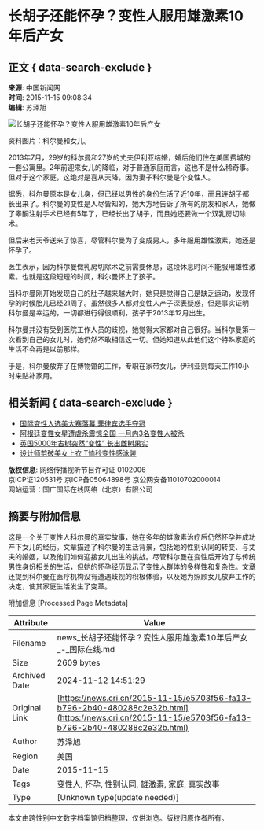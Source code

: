 # 长胡子还能怀孕？变性人服用雄激素10年后产女

## 正文 { data-search-exclude }


**来源**: 中国新闻网  
**时间**: 2015-11-15 09:08:34  
**编辑**: 苏泽旭

![长胡子还能怀孕？变性人服用雄激素10年后产女](https://p2.cri.cn/M00/1A/87/CqgNOlZH21aAMa63AAAAAAAAAAA007.500x300.jpg)

资料图片：科尔曼和女儿。

2013年7月，29岁的科尔曼和27岁的丈夫伊利亚结婚，婚后他们住在美国费城的一套公寓里。2年前迎来女儿的降临，对于普通家庭而言，这也不是什么稀奇事。但对于这个家庭，这绝对是喜从天降，因为妻子科尔曼是个变性人。

据悉，科尔曼原本是女儿身，但已经以男性的身份生活了近10年，而且连胡子都长出来了。科尔曼的变性是人尽皆知的，她大方地告诉了所有的朋友和家人，她做了睾酮注射手术已经有5年了，已经长出了胡子，而且她还要做一个双乳房切除术。

但后来老天爷送来了惊喜，尽管科尔曼为了变成男人，多年服用雄性激素，她还是怀孕了。

医生表示，因为科尔曼做乳房切除术之前需要休息，这段休息时间不能服用雄性激素。也就是这段短短的时间，科尔曼怀上了孩子。

当科尔曼刚开始发现自己的肚子越来越大时，她只是觉得自己是缺乏运动，发现怀孕的时候胎儿已经21周了。虽然很多人都对变性人产子深表疑惑，但是事实证明科尔曼是幸运的，一切都进行得很顺利，孩子于2013年12月出生。

科尔曼并没有受到医院工作人员的歧视，她觉得大家都对自己很好。当科尔曼第一次看到自己的女儿时，她仍然不敢相信这一切。但她知道从此他们这个特殊家庭的生活不会再是以前那样。

于是，科尔曼放弃了在博物馆的工作，专职在家带女儿，伊利亚则每天工作10小时来贴补家用。

## 相关新闻 { data-search-exclude }

- [国际变性人选美大赛落幕 菲律宾选手夺冠](/2015-11-7/13a2dd38-6376-3d90-ef3d-8b2529b71cea.html)
- [阿根廷变性女星遭虐杀震惊全国 一月内3名变性人被杀](/2015-10-16/545445fb-cb0d-e0d6-57d0-d93b91824d9f.html)
- [英国5000年古树突然“变性” 长出雌树果实](/2015-11-3/99815315-9b41-92c9-3314-92fa9179c06d.html)
- [设计师剪破美女上衣 T恤秒变性感泳装](/2015-6-8/10803a1a-cfb1-4fdd-a632-a4b1009812c2.html)

**版权信息**: 网络传播视听节目许可证 0102006  
京ICP证120531号  京ICP备05064898号  京公网安备11010702000014  
网站运营：国广国际在线网络（北京）有限公司

## 摘要与附加信息

<!-- tcd_abstract -->
这是一个关于变性人科尔曼的真实故事，她在多年的雄激素治疗后仍然怀孕并成功产下女儿的经历。文章描述了科尔曼的生活背景，包括她的性别认同的转变、与丈夫的婚姻，以及他们如何迎接女儿出生的挑战。尽管科尔曼在变性后开始了与传统男性身份相关的生活，但她的怀孕经历显示了变性人群体的多样性和复杂性。文章还提到科尔曼在医疗机构没有遭遇歧视的积极体验，以及她为照顾女儿放弃工作的决定，使其家庭生活发生了变革。
<!-- tcd_abstract_end -->

附加信息 [Processed Page Metadata]

| Attribute       | Value                                  |
|-----------------|----------------------------------------|
| Filename        | news_长胡子还能怀孕？变性人服用雄激素10年后产女_-_国际在线.md                             |
| Size            | 2609 bytes                           |
| Archived Date   | 2024-11-12 14:51:29                             |
| Original Link   | [https://news.cri.cn/2015-11-15/e5703f56-fa13-b796-2b40-480288c2e32b.html](https://news.cri.cn/2015-11-15/e5703f56-fa13-b796-2b40-480288c2e32b.html)                       |
| Author          | 苏泽旭                               |
| Region          | 美国                               |
| Date            | 2015-11-15                                 |
| Tags            | 变性人, 怀孕, 性别认同, 雄激素, 家庭, 真实故事                                 |
| Type            | [Unknown type(update needed)]                                 |
<!-- tcd_table_end -->

本文由跨性别中文数字档案馆归档整理，仅供浏览。版权归原作者所有。
